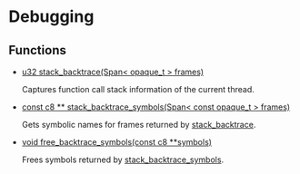 # Debugging
## Functions
* [u32 stack_backtrace(Span< opaque_t > frames)](group___runtime_debug_1ga637898d6175a72bb78396f705a626796.md)

    Captures function call stack information of the current thread. 

* [const c8 ** stack_backtrace_symbols(Span< const opaque_t > frames)](group___runtime_debug_1ga3556f4ef532d22d0c62b1a0b560c6f32.md)

    Gets symbolic names for frames returned by [stack_backtrace](group___runtime_debug_1ga637898d6175a72bb78396f705a626796.md). 

* [void free_backtrace_symbols(const c8 **symbols)](group___runtime_debug_1ga3123479d23ec907716e311cdeadd6d01.md)

    Frees symbols returned by [stack_backtrace_symbols](group___runtime_debug_1ga3556f4ef532d22d0c62b1a0b560c6f32.md). 


